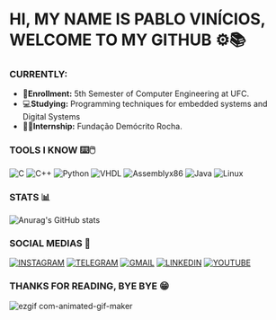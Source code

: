 # HI, MY NAME IS PABLO VINÍCIOS, WELCOME TO MY GITHUB ⚙️📚

### CURRENTLY:
- 📖**Enrollment:** 5th Semester of Computer Engineering at UFC.
- 💻**Studying:** Programming techniques for embedded systems and Digital Systems
- 🧑‍💻**Internship:** Fundação Demócrito Rocha.

### TOOLS I KNOW ⌨️🖱️

![C](https://img.shields.io/badge/C-00599C?style=for-the-badge&logo=c&logoColor=white) ![C++](https://img.shields.io/badge/C%2B%2B-00599C?style=for-the-badge&logo=c%2B%2B&logoColor=white) ![Python](https://img.shields.io/badge/Python-FFD43B?style=for-the-badge&logo=python&logoColor=blue) ![VHDL](https://img.shields.io/badge/VHDL-007ACC?style=for-the-badge&logo=xilinx&logoColor=white) ![Assemblyx86](https://img.shields.io/badge/Assembly_x86-FF0000?style=for-the-badge&logo=assembly&logoColor=white) ![Java](https://img.shields.io/badge/Java-%23FF5733?style=for-the-badge&logo=openjdk&logoColor=white) ![Linux](https://img.shields.io/badge/Linux-FCC624?style=for-the-badge&logo=linux&logoColor=black)

### STATS 📊

![Anurag's GitHub stats](https://github-readme-stats.vercel.app/api?username=PabloVini28&show_icons=true&theme=radical)

### SOCIAL MEDIAS 💬

[![INSTAGRAM](https://img.shields.io/badge/Instagram-E4405F?style=for-the-badge&logo=instagram&logoColor=white)](https://instagram.com/pablovinix_?igshid=OGQ5ZDc2ODk2ZA==)
[![TELEGRAM](https://img.shields.io/badge/Telegram-26A5E4.svg?style=for-the-badge&logo=Telegram&logoColor=white)](https://t.me/PabloVini2811)
[![GMAIL](https://img.shields.io/badge/Gmail-EA4335.svg?style=for-the-badge&logo=Gmail&logoColor=white)](https://mail.google.com/mail/u/0/?fs=1&tf=cm&source=mailto&to=pablovsa2811@gmail.com)
[![LINKEDIN](https://img.shields.io/badge/LinkedIn-0A66C2.svg?style=for-the-badge&logo=LinkedIn&logoColor=white)]([linkedin.com/in/pablo-vinícios-da-s-araújo-89b159280])
[![YOUTUBE](https://img.shields.io/badge/YOUTUBE-FF0000.svg?style=for-the-badge&logo=YouTube&logoColor=white)](https://www.youtube.com/@PabloVini_Araujo) 

### THANKS FOR READING, BYE BYE 😁
![ezgif com-animated-gif-maker](https://github.com/PabloVini28/PabloVini28/assets/128994831/df6214af-5e31-4fc0-b6e6-b97073ef1a4f)

    
